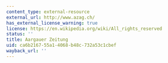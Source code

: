 ```yaml
---
content_type: external-resource
external_url: http://www.azag.ch/
has_external_license_warning: true
license: https://en.wikipedia.org/wiki/All_rights_reserved
status: ''
title: Aargauer Zeitung
uid: ca6b2167-55a1-4068-b48c-732a53c1cbef
wayback_url: ''
---
```


